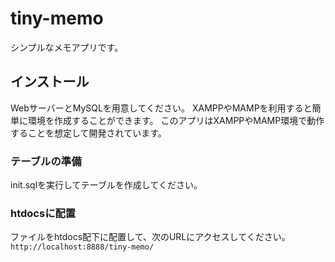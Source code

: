 # tiny-memo
シンプルなメモアプリです。

## インストール

WebサーバーとMySQLを用意してください。
XAMPPやMAMPを利用すると簡単に環境を作成することができます。
このアプリはXAMPPやMAMP環境で動作することを想定して開発されています。

### テーブルの準備

init.sqlを実行してテーブルを作成してください。

### htdocsに配置

ファイルをhtdocs配下に配置して、次のURLにアクセスしてください。
`http://localhost:8888/tiny-memo/`
